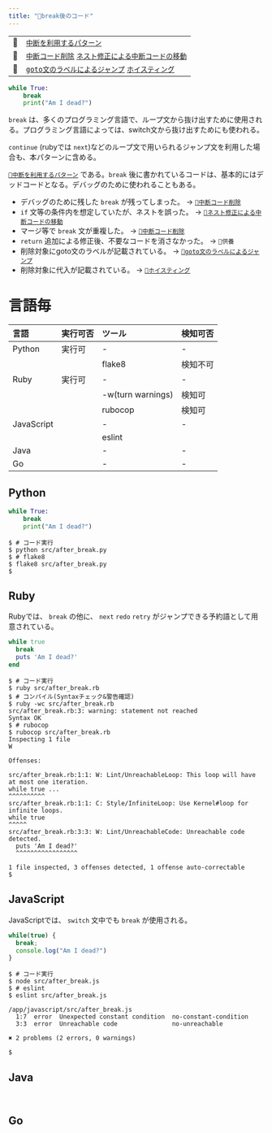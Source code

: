 ```yaml
---
title: "🧪break後のコード"
---
```



|||
|:--|:--|
|🔖|[`中断を利用するパターン`](./p_after)|
|👼|[`中断コード削除`](./a_after_stop_delete) [`ネスト修正による中断コードの移動`](./a_after_stop_move)|
|🧟|[`goto文のラベルによるジャンプ`](./z_goto) [`ホイスティング`](./z_hoisting)|

``` python:after_break.py:./projects/python/src/after_break.py
while True:
    break
    print("Am I dead?")

```

`break` は、多くのプログラミング言語で、ループ文から抜け出すために使用される。プログラミング言語によっては、switch文から抜け出すためにも使われる。

`continue` (rubyでは `next`)などのループ文で用いられるジャンプ文を利用した場合も、本パターンに含める。

[`🔖中断を利用するパターン`](./p_after) である。`break` 後に書かれているコードは、基本的にはデッドコードとなる。デバッグのために使われることもある。

 - デバッグのために残した `break` が残ってしまった。 -> [`👼中断コード削除`](./a_after_stop_delete)
 - `if` 文等の条件内を想定していたが、ネストを誤った。 -> [`👼ネスト修正による中断コードの移動`](./a_after_stop_move)
 - マージ等で `break` 文が重複した。 -> [`👼中断コード削除`](./a_after_stop_delete)
 - `return` 追加による修正後、不要なコードを消さなかった。 -> `🛐供養`
 - 削除対象にgoto文のラベルが記載されている。 -> [`🧟goto文のラベルによるジャンプ`](./z_goto)
 - 削除対象に代入が記載されている。  -> [`🧟ホイスティング`](./z_hoisting)

# 言語毎

|言語|実行可否|ツール|検知可否|
|:--|:--|:--|:--|
|Python|実行可|-|-|
|||flake8|検知不可|
|Ruby|実行可|-|-|
|||-w(turn warnings)|検知可|
|||rubocop|検知可|
|JavaScript||-|-|
|||eslint||
|Java||-|-|
|Go||-|-|

## Python

``` python:after_break.py:./projects/python/src/after_break.py
while True:
    break
    print("Am I dead?")

```

``` console
$ # コード実行
$ python src/after_break.py 
$ # flake8
$ flake8 src/after_break.py 
$ 
```

## Ruby

Rubyでは、 `break` の他に、 `next` `redo` `retry` がジャンプできる予約語として用意されている。

``` ruby:after_break.rb:./projects/ruby/src/after_break.rb
while true
  break
  puts 'Am I dead?'
end

```

``` console
$ # コード実行
$ ruby src/after_break.rb 
$ # コンパイル(Syntaxチェック&警告確認)
$ ruby -wc src/after_break.rb 
src/after_break.rb:3: warning: statement not reached
Syntax OK
$ # rubocop
$ rubocop src/after_break.rb 
Inspecting 1 file
W

Offenses:

src/after_break.rb:1:1: W: Lint/UnreachableLoop: This loop will have at most one iteration.
while true ...
^^^^^^^^^^
src/after_break.rb:1:1: C: Style/InfiniteLoop: Use Kernel#loop for infinite loops.
while true
^^^^^
src/after_break.rb:3:3: W: Lint/UnreachableCode: Unreachable code detected.
  puts 'Am I dead?'
  ^^^^^^^^^^^^^^^^^

1 file inspected, 3 offenses detected, 1 offense auto-correctable
$ 
```

## JavaScript

JavaScriptでは、 `switch` 文中でも `break` が使用される。

``` js:after_break.js:./projects/javascript/src/after_break.js
while(true) {
  break;
  console.log("Am I dead?")
}

```

``` console
$ # コード実行
$ node src/after_break.js 
$ # eslint
$ eslint src/after_break.js 

/app/javascript/src/after_break.js
  1:7  error  Unexpected constant condition  no-constant-condition
  3:3  error  Unreachable code               no-unreachable

✖ 2 problems (2 errors, 0 warnings)

$ 
```

## Java

``` java:Template.java:./projects/java/src/main/java/Template.java
```

``` console
```

## Go

``` go:template.go:./projects/golang/src/template.go
```

``` console
```



